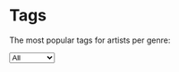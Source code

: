 # Tags
The most popular tags for artists per genre:

<select class="chartSelect" chart-id="mostpopulartags">
    <option value="data/mostPopularTags.json">All</option>
    <option value="data/mostPopularTagsDance.json">Dance</option>
    <option value="data/mostPopularTagsElectronic.json">Electronic</option>
    <option value="data/mostPopularTagsHipHop.json">Hip Hop</option>
    <option value="data/mostPopularTagsIndie.json">Indie</option>
    <option value="data/mostPopularTagsMetal.json">Metal</option>
    <option value="data/mostPopularTagsPop.json">Pop</option>
    <option value="data/mostPopularTagsPunk.json">Punk</option>
    <option value="data/mostPopularTagsRock.json">Rock</option>
    <option value="data/mostPopularTagsRoots.json">Roots</option>
</select>
<div 
    id="mostpopulartags" 
    class="chart" 
    chart-type="bar"
    data="data/mostPopularTags.json" 
    style="height: 700px;"></div>